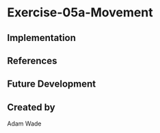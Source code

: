 # Exercise-05a-Movement


## Implementation

## References

## Future Development

## Created by
Adam Wade
